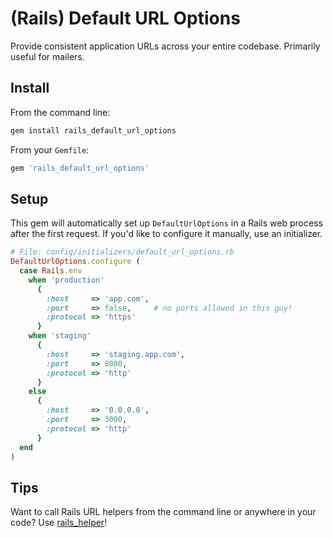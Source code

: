 # (Rails) Default URL Options

Provide consistent application URLs across your entire codebase.
Primarily useful for mailers.

## Install

From the command line:

```bash
gem install rails_default_url_options
```

From your `Gemfile`:

```bash
gem 'rails_default_url_options'
```

## Setup

This gem will automatically set up `DefaultUrlOptions` in a Rails
web process after the first request. If you'd like to configure it
manually, use an initializer.

```ruby
# File: config/initializers/default_url_options.rb
DefaultUrlOptions.configure (
  case Rails.env
    when 'production'
      {
        :host     => 'app.com',
        :port     => false,     # no ports allowed in this guy!
        :protocol => 'https'
      }
    when 'staging'
      {
        :host     => 'staging.app.com',
        :port     => 8080,
        :protocol => 'http'
      }
    else
      {
        :host     => '0.0.0.0',
        :port     => 3000,
        :protocol => 'http'
      }
  end
)
```

## Tips

Want to call Rails URL helpers from the command line or anywhere in your
code? Use [rails_helper](https://github.com/ahoward/rails_helper)!
